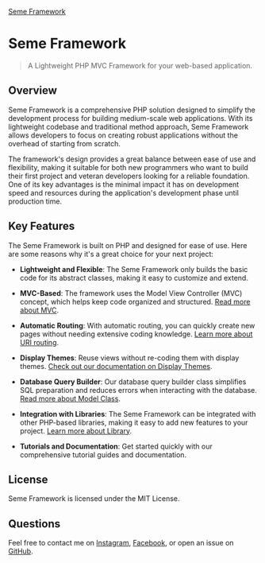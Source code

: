 [Seme Framework](#)

# Seme Framework

> A Lightweight PHP MVC Framework for your web-based application.

## Overview

Seme Framework is a comprehensive PHP solution designed to simplify the development process for building medium-scale web applications. With its lightweight codebase and traditional method approach, Seme Framework allows developers to focus on creating robust applications without the overhead of starting from scratch.

The framework's design provides a great balance between ease of use and flexibility, making it suitable for both new programmers who want to build their first project and veteran developers looking for a reliable foundation. One of its key advantages is the minimal impact it has on development speed and resources during the application's development phase until production time.

## Key Features

The Seme Framework is built on PHP and designed for ease of use. Here are some reasons why it's a great choice for your next project:

- **Lightweight and Flexible**: The Seme Framework only builds the basic code for its abstract classes, making it easy to customize and extend.

- **MVC-Based**: The framework uses the Model View Controller (MVC) concept, which helps keep code organized and structured. [Read more about MVC](#).

- **Automatic Routing**: With automatic routing, you can quickly create new pages without needing extensive coding knowledge. [Learn more about URI routing](#).

- **Display Themes**: Reuse views without re-coding them with display themes. [Check out our documentation on Display Themes](#).

- **Database Query Builder**: Our database query builder class simplifies SQL preparation and reduces errors when interacting with the database. [Read more about Model Class](#).

- **Integration with Libraries**: The Seme Framework can be integrated with other PHP-based libraries, making it easy to add new features to your project. [Learn more about Library](en_us/tutorial/introduction.md).

- **Tutorials and Documentation**: Get started quickly with our comprehensive tutorial guides and documentation.

## License

Seme Framework is licensed under the MIT License.

## Questions

Feel free to contact me on [Instagram](https://instagram.com/drosanda), [Facebook](https://facebook.com/drs11), or open an issue on [GitHub](https://github.com/drosanda/seme-framework).
